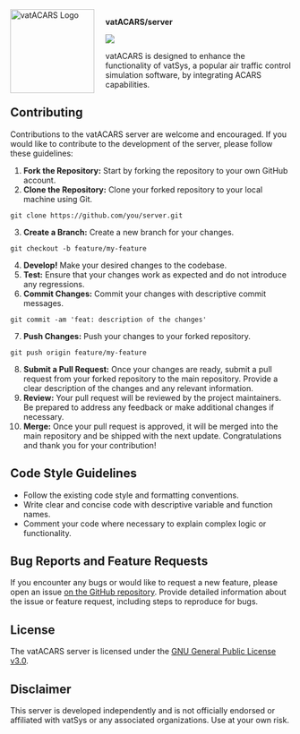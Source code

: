 <img width="150" height="150" align="left" style="float: left; margin: 0 20px 0 0;" alt="vatACARS Logo" src="https://vatacars.com/img/logo-dark.png" />

**vatACARS/server**

[![](https://img.shields.io/github/issues/vatACARS/server)](https://github.com/vatACARS/server/issues)

vatACARS is designed to enhance the functionality of vatSys, a popular air traffic control simulation software, by integrating ACARS capabilities.

## Contributing

Contributions to the vatACARS server are welcome and encouraged. If you would like to contribute to the development of the server, please follow these guidelines:

1. **Fork the Repository:** Start by forking the repository to your own GitHub account.
2. **Clone the Repository:** Clone your forked repository to your local machine using Git.
```
git clone https://github.com/you/server.git
```
3. **Create a Branch:** Create a new branch for your changes.
```
git checkout -b feature/my-feature
```
4. **Develop!** Make your desired changes to the codebase.
5. **Test:** Ensure that your changes work as expected and do not introduce any regressions.
6. **Commit Changes:** Commit your changes with descriptive commit messages.
```
git commit -am 'feat: description of the changes'
```
7. **Push Changes:** Push your changes to your forked repository.
```
git push origin feature/my-feature
```
8. **Submit a Pull Request:** Once your changes are ready, submit a pull request from your forked repository to the main repository. Provide a clear description of the changes and any relevant information.
9. **Review:** Your pull request will be reviewed by the project maintainers. Be prepared to address any feedback or make additional changes if necessary.
10. **Merge:** Once your pull request is approved, it will be merged into the main repository and be shipped with the next update. Congratulations and thank you for your contribution!

## Code Style Guidelines

- Follow the existing code style and formatting conventions.
- Write clear and concise code with descriptive variable and function names.
- Comment your code where necessary to explain complex logic or functionality.

## Bug Reports and Feature Requests

If you encounter any bugs or would like to request a new feature, please open an issue [on the GitHub repository](https://github.com/vatACARS/server/issues). Provide detailed information about the issue or feature request, including steps to reproduce for bugs.

## License

The vatACARS server is licensed under the [GNU General Public License v3.0](https://github.com/vatACARS/server/blob/master/LICENSE.txt).

## Disclaimer

This server is developed independently and is not officially endorsed or affiliated with vatSys or any associated organizations. Use at your own risk.
